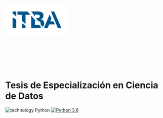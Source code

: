 <div style="width:200px;height:200px;overflow:hidden;" >
   <img src = "images/Marca-ITBA-Color-ALTA.png" width="200px" height="auto">
</div>


# Tesis de Especialización en Ciencia de Datos
![technology Python](https://img.shields.io/badge/technology-python-blue.svg)
[![Python 3.6](https://img.shields.io/badge/python-3.5-green.svg)](https://www.python.org/downloads/release/python-360/)
